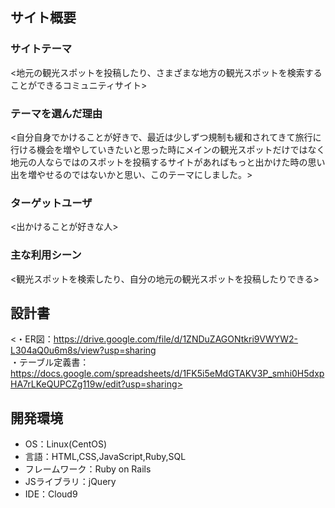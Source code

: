 
## サイト概要
### サイトテーマ
<地元の観光スポットを投稿したり、さまざまな地方の観光スポットを検索することができるコミュニティサイト>

### テーマを選んだ理由
<自分自身でかけることが好きで、最近は少しずつ規制も緩和されてきて旅行に行ける機会を増やしていきたいと思った時にメインの観光スポットだけではなく地元の人ならではのスポットを投稿するサイトがあればもっと出かけた時の思い出を増やせるのではないかと思い、このテーマにしました。>

### ターゲットユーザ
<出かけることが好きな人>

### 主な利用シーン
<観光スポットを検索したり、自分の地元の観光スポットを投稿したりできる>

## 設計書
<・ER図：https://drive.google.com/file/d/1ZNDuZAGONtkri9VWYW2-L304aQ0u6m8s/view?usp=sharing  
・テーブル定義書：https://docs.google.com/spreadsheets/d/1FK5i5eMdGTAKV3P_smhi0H5dxpHA7rLKeQUPCZg119w/edit?usp=sharing>

## 開発環境
- OS：Linux(CentOS)
- 言語：HTML,CSS,JavaScript,Ruby,SQL
- フレームワーク：Ruby on Rails
- JSライブラリ：jQuery
- IDE：Cloud9